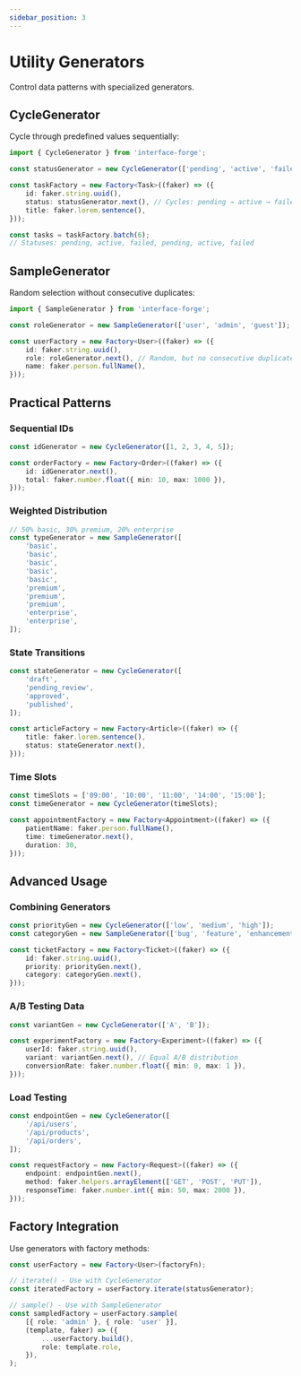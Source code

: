 ```yaml
---
sidebar_position: 3
---
```


# Utility Generators

Control data patterns with specialized generators.

## CycleGenerator

Cycle through predefined values sequentially:

```typescript
import { CycleGenerator } from 'interface-forge';

const statusGenerator = new CycleGenerator(['pending', 'active', 'failed']);

const taskFactory = new Factory<Task>((faker) => ({
    id: faker.string.uuid(),
    status: statusGenerator.next(), // Cycles: pending → active → failed → pending
    title: faker.lorem.sentence(),
}));

const tasks = taskFactory.batch(6);
// Statuses: pending, active, failed, pending, active, failed
```

## SampleGenerator

Random selection without consecutive duplicates:

```typescript
import { SampleGenerator } from 'interface-forge';

const roleGenerator = new SampleGenerator(['user', 'admin', 'guest']);

const userFactory = new Factory<User>((faker) => ({
    id: faker.string.uuid(),
    role: roleGenerator.next(), // Random, but no consecutive duplicates
    name: faker.person.fullName(),
}));
```

## Practical Patterns

### Sequential IDs

```typescript
const idGenerator = new CycleGenerator([1, 2, 3, 4, 5]);

const orderFactory = new Factory<Order>((faker) => ({
    id: idGenerator.next(),
    total: faker.number.float({ min: 10, max: 1000 }),
}));
```

### Weighted Distribution

```typescript
// 50% basic, 30% premium, 20% enterprise
const typeGenerator = new SampleGenerator([
    'basic',
    'basic',
    'basic',
    'basic',
    'basic',
    'premium',
    'premium',
    'premium',
    'enterprise',
    'enterprise',
]);
```

### State Transitions

```typescript
const stateGenerator = new CycleGenerator([
    'draft',
    'pending_review',
    'approved',
    'published',
]);

const articleFactory = new Factory<Article>((faker) => ({
    title: faker.lorem.sentence(),
    status: stateGenerator.next(),
}));
```

### Time Slots

```typescript
const timeSlots = ['09:00', '10:00', '11:00', '14:00', '15:00'];
const timeGenerator = new CycleGenerator(timeSlots);

const appointmentFactory = new Factory<Appointment>((faker) => ({
    patientName: faker.person.fullName(),
    time: timeGenerator.next(),
    duration: 30,
}));
```

## Advanced Usage

### Combining Generators

```typescript
const priorityGen = new CycleGenerator(['low', 'medium', 'high']);
const categoryGen = new SampleGenerator(['bug', 'feature', 'enhancement']);

const ticketFactory = new Factory<Ticket>((faker) => ({
    id: faker.string.uuid(),
    priority: priorityGen.next(),
    category: categoryGen.next(),
}));
```

### A/B Testing Data

```typescript
const variantGen = new CycleGenerator(['A', 'B']);

const experimentFactory = new Factory<Experiment>((faker) => ({
    userId: faker.string.uuid(),
    variant: variantGen.next(), // Equal A/B distribution
    conversionRate: faker.number.float({ min: 0, max: 1 }),
}));
```

### Load Testing

```typescript
const endpointGen = new CycleGenerator([
    '/api/users',
    '/api/products',
    '/api/orders',
]);

const requestFactory = new Factory<Request>((faker) => ({
    endpoint: endpointGen.next(),
    method: faker.helpers.arrayElement(['GET', 'POST', 'PUT']),
    responseTime: faker.number.int({ min: 50, max: 2000 }),
}));
```

## Factory Integration

Use generators with factory methods:

```typescript
const userFactory = new Factory<User>(factoryFn);

// iterate() - Use with CycleGenerator
const iteratedFactory = userFactory.iterate(statusGenerator);

// sample() - Use with SampleGenerator
const sampledFactory = userFactory.sample(
    [{ role: 'admin' }, { role: 'user' }],
    (template, faker) => ({
        ...userFactory.build(),
        role: template.role,
    }),
);
```
